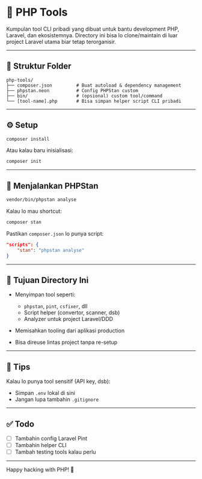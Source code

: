 # 🧰 PHP Tools

Kumpulan tool CLI pribadi yang dibuat untuk bantu development PHP, Laravel, dan ekosistemnya. Directory ini bisa lo clone/maintain di luar project Laravel utama biar tetap terorganisir.

---

## 📁 Struktur Folder

```
php-tools/
├── composer.json         # Buat autoload & dependency management
├── phpstan.neon          # Config PHPStan custom
├── bin/                  # (opsional) custom tool/command
└── [tool-name].php       # Bisa simpan helper script CLI pribadi
```

---

## ⚙️ Setup

```bash
composer install
```

Atau kalau baru inisialisasi:

```bash
composer init
```

---

## 🚀 Menjalankan PHPStan

```bash
vendor/bin/phpstan analyse
```

Kalau lo mau shortcut:

```bash
composer stan
```

Pastikan `composer.json` lo punya script:

```json
"scripts": {
    "stan": "phpstan analyse"
}
```

---

## 🧪 Tujuan Directory Ini

* Menyimpan tool seperti:

  * `phpstan`, `pint`, `csfixer`, dll
  * Script helper (convertor, scanner, dsb)
  * Analyzer untuk project Laravel/DDD
* Memisahkan tooling dari aplikasi production
* Bisa direuse lintas project tanpa re-setup

---

## 🔐 Tips

Kalau lo punya tool sensitif (API key, dsb):

* Simpan `.env` lokal di sini
* Jangan lupa tambahin `.gitignore`

---

## ✅ Todo

* [ ] Tambahin config Laravel Pint
* [ ] Tambahin helper CLI
* [ ] Tambah testing tools kalau perlu

---

Happy hacking with PHP! 🐘
